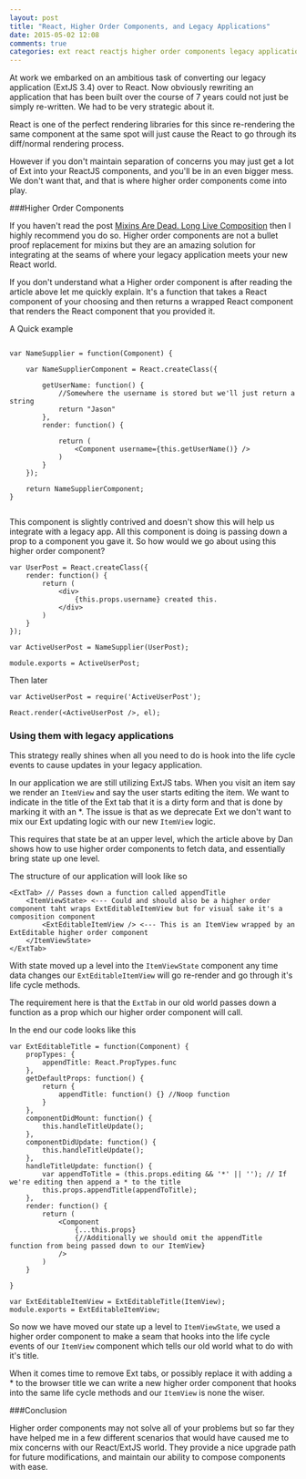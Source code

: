 ```yaml
---
layout: post
title: "React, Higher Order Components, and Legacy Applications"
date: 2015-05-02 12:08
comments: true
categories: ext react reactjs higher order components legacy applications
---
```


At work we embarked on an ambitious task of converting our legacy application (ExtJS 3.4) over to React.
Now obviously rewriting an application that has been built over the course of 7 years could not just be simply re-written. We had to be very strategic about it.

React is one of the perfect rendering libraries for this since re-rendering the same component at the same spot will just cause the React to go through its diff/normal rendering process.

However if you don't maintain separation of concerns you may just get a lot of Ext into your ReactJS components, and you'll be in an even bigger mess. We don't want that, and that is where higher order components come into play.

###Higher Order Components

If you haven't read the post [Mixins Are Dead. Long Live Composition](https://medium.com/@dan_abramov/mixins-are-dead-long-live-higher-order-components-94a0d2f9e750) then I highly recommend you do so. Higher order components are not a bullet proof replacement for mixins but they are an amazing solution for integrating at the seams of where your legacy application meets your new React world.

If you don't understand what a Higher order component is after reading the article above let me quickly explain.
It's a function that takes a React component of your choosing and then returns a wrapped React component that renders the React component that you provided it.

A Quick example
```

var NameSupplier = function(Component) {
    
    var NameSupplierComponent = React.createClass({

        getUserName: function() {
            //Somewhere the username is stored but we'll just return a string
            return "Jason"
        },
        render: function() {

            return (
                <Component username={this.getUserName()} />
            )
        }
    });

    return NameSupplierComponent;
}


```

This component is slightly contrived and doesn't show this will help us integrate with a legacy app. All this component is doing is passing down a prop to a component you gave it.
So how would we go about using this higher order component?

```
var UserPost = React.createClass({
    render: function() {
        return (
            <div>
                {this.props.username} created this.
            </div>
        )
    }
});

var ActiveUserPost = NameSupplier(UserPost);

module.exports = ActiveUserPost;

```
Then later

```
var ActiveUserPost = require('ActiveUserPost');

React.render(<ActiveUserPost />, el);
```



### Using them with legacy applications

This strategy really shines when all you need to do is hook into the life cycle events to cause updates in your legacy application.

In our application we are still utilizing ExtJS tabs. When you visit an item say we render an `ItemView` and say the user starts editing the item. We want to indicate in the title of the Ext tab that it is a dirty form and that is done by marking it with an *. The issue is that as we deprecate Ext we don't want to mix our Ext updating logic with our new `ItemView` logic. 

This requires that state be at an upper level, which the article above by Dan shows how to use higher order components to fetch data, and essentially bring state up one level.

The structure of our application will look like so

```
<ExtTab> // Passes down a function called appendTitle
    <ItemViewState> <--- Could and should also be a higher order component taht wraps ExtEditableItemView but for visual sake it's a composition component
        <ExtEditableItemView /> <--- This is an ItemView wrapped by an ExtEditable higher order component
    </ItemViewState>
</ExtTab>

```

With state moved up a level into the `ItemViewState` component any time data changes our `ExtEditableItemView` will go re-render and go through it's life cycle methods.

The requirement here is that the `ExtTab` in our old world passes down a function as a prop which our higher order component will call.

In the end our code looks like this

```
var ExtEditableTitle = function(Component) {
    propTypes: {
        appendTitle: React.PropTypes.func
    },
    getDefaultProps: function() {
        return {
            appendTitle: function() {} //Noop function
        }
    },   
    componentDidMount: function() {
        this.handleTitleUpdate();
    },
    componentDidUpdate: function() {
        this.handleTitleUpdate();
    },
    handleTitleUpdate: function() {
        var appendToTitle = (this.props.editing && '*' || ''); // If we're editing then append a * to the title
        this.props.appendTitle(appendToTitle);
    },
    render: function() {
        return (
            <Component
                {...this.props}
                {//Additionally we should omit the appendTitle function from being passed down to our ItemView}
            />
        )
    }

}

```

```
var ExtEditableItemView = ExtEditableTitle(ItemView);
module.exports = ExtEditableItemView;
```

So now we have moved our state up a level to `ItemViewState`, we used a higher order component to make a seam that hooks into the life cycle events of our `ItemView` component which tells our old world what to do with it's title.

When it comes time to remove Ext tabs, or possibly replace it with adding a * to the browser title we can write a new higher order component that hooks into the same life cycle methods and our `ItemView` is none the wiser.


###Conclusion

Higher order components may not solve all of your problems but so far they have helped me in a few different scenarios that would have caused me to mix concerns with our React/ExtJS world. They provide a nice upgrade path for future modifications, and maintain our ability to compose components with ease.